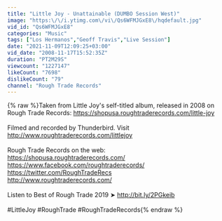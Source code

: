 ```yaml
---
title: "Little Joy - Unattainable (DUMBO Session West)"
image: "https:\/\/i.ytimg.com\/vi\/Qs6WFMJGxE8\/hqdefault.jpg"
vid_id: "Qs6WFMJGxE8"
categories: "Music"
tags: ["Los Hermanos","Geoff Travis","Live Session"]
date: "2021-11-09T12:09:25+03:00"
vid_date: "2008-11-17T15:52:35Z"
duration: "PT2M29S"
viewcount: "1227147"
likeCount: "7698"
dislikeCount: "79"
channel: "Rough Trade Records"
---
```

{% raw %}Taken from Little Joy's self-titled album, released in 2008 on Rough Trade Records: <a rel="nofollow" target="blank" href="https://shopusa.roughtraderecords.com/little-joy">https://shopusa.roughtraderecords.com/little-joy</a><br /> <br />Filmed and recorded by Thunderbird.  Visit <a rel="nofollow" target="blank" href="http://www.roughtraderecords.com/littlejoy">http://www.roughtraderecords.com/littlejoy</a><br /><br />Rough Trade Records on the web:<br /><a rel="nofollow" target="blank" href="https://shopusa.roughtraderecords.com/">https://shopusa.roughtraderecords.com/</a><br /><a rel="nofollow" target="blank" href="https://www.facebook.com/roughtraderecords/">https://www.facebook.com/roughtraderecords/</a><br /><a rel="nofollow" target="blank" href="https://twitter.com/RoughTradeRecs">https://twitter.com/RoughTradeRecs</a><br /><a rel="nofollow" target="blank" href="http://www.roughtraderecords.com/">http://www.roughtraderecords.com/</a><br /><br />Listen to Best of Rough Trade 2019 ➤ <a rel="nofollow" target="blank" href="http://bit.ly/2PGkeib">http://bit.ly/2PGkeib</a><br /><br />#LittleJoy #RoughTrade #RoughTradeRecords{% endraw %}
